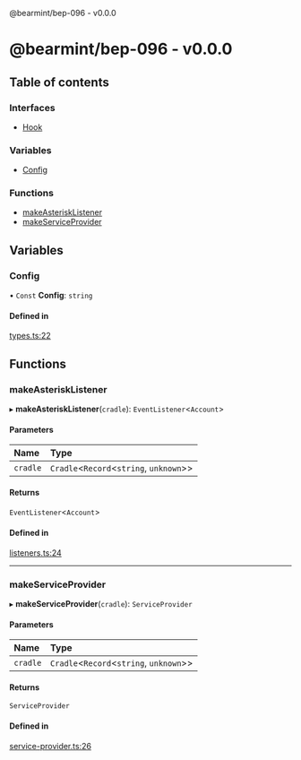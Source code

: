 @bearmint/bep-096 - v0.0.0

# @bearmint/bep-096 - v0.0.0

## Table of contents

### Interfaces

- [Hook](interfaces/Hook.md)

### Variables

- [Config](README.md#config)

### Functions

- [makeAsteriskListener](README.md#makeasterisklistener)
- [makeServiceProvider](README.md#makeserviceprovider)

## Variables

### Config

• `Const` **Config**: `string`

#### Defined in

[types.ts:22](https://github.com/bearmint/bearmint/blob/main/packages/bep-096/source/types.ts#L22)

## Functions

### makeAsteriskListener

▸ **makeAsteriskListener**(`cradle`): `EventListener`<`Account`\>

#### Parameters

| Name | Type |
| :------ | :------ |
| `cradle` | `Cradle`<`Record`<`string`, `unknown`\>\> |

#### Returns

`EventListener`<`Account`\>

#### Defined in

[listeners.ts:24](https://github.com/bearmint/bearmint/blob/main/packages/bep-096/source/listeners.ts#L24)

___

### makeServiceProvider

▸ **makeServiceProvider**(`cradle`): `ServiceProvider`

#### Parameters

| Name | Type |
| :------ | :------ |
| `cradle` | `Cradle`<`Record`<`string`, `unknown`\>\> |

#### Returns

`ServiceProvider`

#### Defined in

[service-provider.ts:26](https://github.com/bearmint/bearmint/blob/main/packages/bep-096/source/service-provider.ts#L26)

